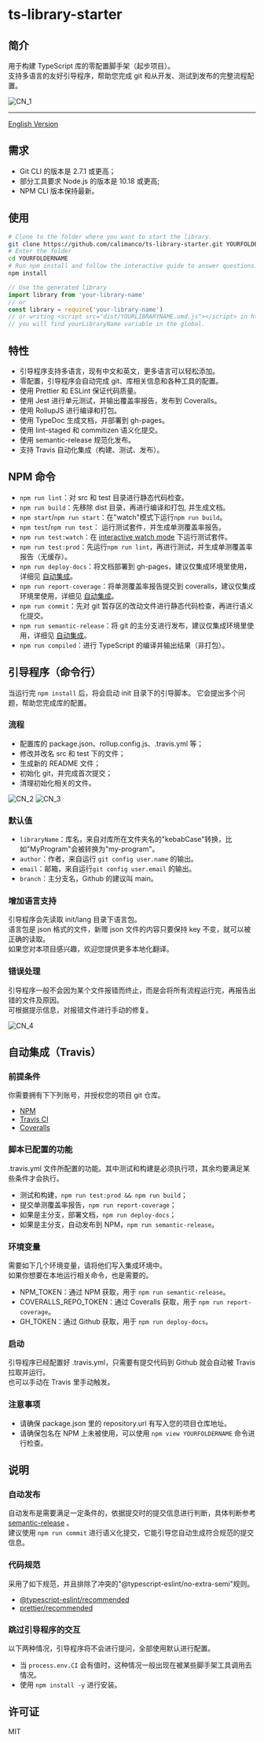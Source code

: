 # ts-library-starter

## 简介

用于构建 TypeScript 库的零配置脚手架（起步项目）。  
支持多语言的友好引导程序，帮助您完成 git 和从开发、测试到发布的完整流程配置。

![CN_1](https://calimanco.github.io/ts-library-starter/Screenshot/CN_1.png)

---

[English Version](https://github.com/calimanco/ts-library-starter/blob/main/README_EN.md)

## 需求

- Git CLI 的版本是 2.7.1 或更高；
- 部分工具要求 Node.js 的版本是 10.18 或更高;
- NPM CLI 版本保持最新。

## 使用

```bash
# Clone to the folder where you want to start the library.
git clone https://github.com/calimanco/ts-library-starter.git YOURFOLDERNAME
# Enter the folder
cd YOURFOLDERNAME
# Run npm install and follow the interactive guide to answer questions. That's all!
npm install
```

```javascript
// Use the generated library
import library from 'your-library-name'
// or
const library = require('your-library-name')
// or writing <script src="dist/YOURLIBRARYNAME.umd.js"></script> in html then
// you will find yourLibraryName variable in the global.
```

## 特性

- 引导程序支持多语言，现有中文和英文，更多语言可以轻松添加。
- 零配置，引导程序会自动完成 git、库相关信息和各种工具的配置。
- 使用 Prettier 和 ESLint 保证代码质量。
- 使用 Jest 进行单元测试，并输出覆盖率报告，发布到 Coveralls。
- 使用 RollupJS 进行编译和打包。
- 使用 TypeDoc 生成文档，并部署到 gh-pages。
- 使用 lint-staged 和 commitizen 语义化提交。
- 使用 semantic-release 规范化发布。
- 支持 Travis 自动化集成（构建、测试、发布）。

## NPM 命令

- `npm run lint`：对 src 和 test 目录进行静态代码检查。
- `npm run build`：先移除 dist 目录，再进行编译和打包, 并生成文档。
- `npm start`/`npm run start`：在"watch"模式下运行`npm run build`。
- `npm test`/`npm run test`： 运行测试套件，并生成单测覆盖率报告。
- `npm run test:watch`：在 [interactive watch mode](http://facebook.github.io/jest/docs/cli.html#watch) 下运行测试套件。
- `npm run test:prod`：先运行`npm run lint`，再进行测试，并生成单测覆盖率报告（无缓存）。
- `npm run deploy-docs`：将文档部署到 gh-pages，建议仅集成环境里使用，详细见 [自动集成](#travis)。
- `npm run report-coverage`：将单测覆盖率报告提交到 coveralls，建议仅集成环境里使用，详细见 [自动集成](#travis)。
- `npm run commit`：先对 git 暂存区的改动文件进行静态代码检查，再进行语义化提交。
- `npm run semantic-release`：将 git 的主分支进行发布，建议仅集成环境里使用，详细见 [自动集成](#travis)。
- `npm run compiled`：进行 TypeScript 的编译并输出结果（非打包）。

## 引导程序（命令行）

当运行完 `npm install` 后，将会启动 init 目录下的引导脚本。
它会提出多个问题，帮助您完成库的配置。

### 流程

- 配置库的 package.json、rollup.config.js、.travis.yml 等；
- 修改并改名 src 和 test 下的文件；
- 生成新的 README 文件；
- 初始化 git，并完成首次提交；
- 清理初始化相关的文件。

![CN_2](https://calimanco.github.io/ts-library-starter/Screenshot/CN_2.png)
![CN_3](https://calimanco.github.io/ts-library-starter/Screenshot/CN_3.png)

### 默认值

- `libraryName`：库名，来自对库所在文件夹名的"kebabCase"转换，比如"MyProgram"会被转换为"my-program"。
- `author`：作者，来自运行 `git config user.name` 的输出。
- `email`：邮箱，来自运行`git config user.email` 的输出。
- `branch`：主分支名，Github 的建议叫 main。

### 增加语言支持

引导程序会先读取 init/lang 目录下语言包。  
语言包是 json 格式的文件，新赠 json 文件的内容只要保持 key 不变，就可以被正确的读取。  
如果您对本项目感兴趣，欢迎您提供更多本地化翻译。  

### 错误处理

引导程序一般不会因为某个文件报错而终止，而是会将所有流程运行完，再报告出错的文件及原因。  
可根据提示信息，对报错文件进行手动的修复。  

![CN_4](https://calimanco.github.io/ts-library-starter/Screenshot/CN_4.png)

## 自动集成（Travis）

### 前提条件

你需要拥有下下列账号，并授权您的项目 git 仓库。

- [NPM](https://www.npmjs.com/)
- [Travis CI](https://travis-ci.com/)
- [Coveralls](https://coveralls.io/)

### 脚本已配置的功能

.travis.yml 文件所配置的功能。其中测试和构建是必须执行项，其余均要满足某些条件才会执行。

- 测试和构建，`npm run test:prod && npm run build`；
- 提交单测覆盖率报告，`npm run report-coverage`；
- 如果是主分支，部署文档，`npm run deploy-docs`；
- 如果是主分支，自动发布到 NPM，`npm run semantic-release`。

### 环境变量

需要如下几个环境变量，请将他们写入集成环境中。  
如果你想要在本地运行相关命令，也是需要的。  

- NPM_TOKEN：通过 NPM 获取，用于 `npm run semantic-release`。
- COVERALLS_REPO_TOKEN：通过 Coveralls 获取，用于 `npm run report-coverage`。
- GH_TOKEN：通过 Github 获取，用于 `npm run deploy-docs`。

### 启动

引导程序已经配置好 .travis.yml，只需要有提交代码到 Github 就会自动被 Travis 拉取并运行。  
也可以手动在 Travis 里手动触发。  

### 注意事项

- 请确保 package.json 里的 repository.url 有写入您的项目仓库地址。  
- 请确保包名在 NPM 上未被使用，可以使用 `npm view YOURFOLDERNAME` 命令进行检查。

## 说明

### 自动发布

自动发布是需要满足一定条件的，依据提交时的提交信息进行判断，具体判断参考 [semantic-release](https://github.com/semantic-release/semantic-release ) 。  
建议使用 `npm run commit` 进行语义化提交，它能引导您自动生成符合规范的提交信息。

### 代码规范

采用了如下规范，并且排除了冲突的"@typescript-eslint/no-extra-semi"规则。

- [@typescript-eslint/recommended](https://www.npmjs.com/package/@typescript-eslint/eslint-plugin)
- [prettier/recommended](https://github.com/prettier/eslint-plugin-prettier)

### 跳过引导程序的交互

以下两种情况，引导程序将不会进行提问，全部使用默认进行配置。

- 当 `process.env.CI` 会有值时，这种情况一般出现在被某些脚手架工具调用去情况。
- 使用 `npm install -y` 进行安装。

## 许可证

MIT
